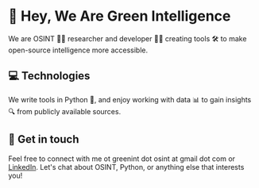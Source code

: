 # 👋 Hey, We Are Green Intelligence
We are OSINT 🕵️‍♂️ researcher and developer 👨‍💻 creating tools 🛠️ to make open-source intelligence more accessible.

## 💻 Technologies

We write tools in Python 🐍, and enjoy working with data 📊 to gain insights 🔍 from publicly available sources.

## 🤝 Get in touch

Feel free to connect with me ot greenint dot osint at gmail dot com or [LinkedIn](https://www.linkedin.com/in/greenint/). Let's chat about OSINT, Python, or anything else that interests you!
